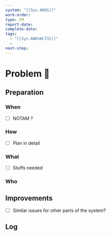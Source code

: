```yaml
---
system: "[[Sys.AWOS]]"
work-order:  
type: CM
report-date: 
complete-date: 
tags:
  - "[[Sys.AWOS#LT31]]"
  - 
next-step: 
---
```

# Problem 🐞
## Preparation
### When
- [ ] NOTAM ?
### How
- [ ] Plan in detail
### What
- [ ] Stuffs needed
### Who

## Improvements
- [ ] Similar issues for other parts of the system?

## Log

